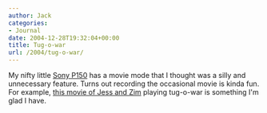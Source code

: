 ```yaml
---
author: Jack
categories:
- Journal
date: 2004-12-28T19:32:04+00:00
title: Tug-o-war
url: /2004/tug-o-war/
---
```


My nifty little [Sony P150][1] has a movie mode that I thought was a silly and unnecessary feature. Turns out recording the occasional movie is kinda fun. For example, [this movie of Jess and Zim][2] playing tug-o-war is something I'm glad I have.

 [1]: http://www.imaging-resource.com/PRODS/P150/P15A.HTM
 [2]: https://jackbaty.com/movies/jessnzim.mov